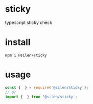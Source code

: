 # sticky
typescript sticky check

# install

```
npm i @silen/sticky
```

# usage

```js
const {  } = require('@silen/sticky');
// or
import {  } from '@silen/sticky';

```
